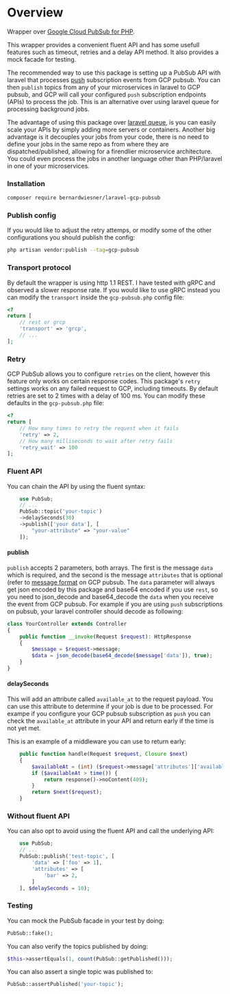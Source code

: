 # Overview

Wrapper over [Google Cloud PubSub for PHP](https://github.com/googleapis/google-cloud-php-pubsub). 

This wrapper provides a convenient fluent API and has some usefull features such as timeout, retries and a delay API method. It also provides a mock facade for testing.

The recommended way to use this package is setting up a PubSub API with laravel that processes [push](https://cloud.google.com/pubsub/docs/push) subscription events from GCP pubsub. You can then `publish` topics from any of your microservices in laravel to GCP pubsub, and GCP will call your configured `push` subscription endpoints (APIs) to process the job. This is an alternative over using laravel queue for processing background jobs. 

The advantage of using this package over [laravel queue](https://laravel.com/docs/9.x/queues), is you can easily scale your APIs by simply adding more servers or containers. Another big advantage is it decouples your jobs from your code, there is no need to define your jobs in the same repo as from where they are dispatched/published, allowing for a firendlier microservice architecture. You could even process the jobs in another language other than PHP/laravel in one of your microservices.

### Installation

```sh
composer require bernardwiesner/laravel-gcp-pubsub
```

### Publish config

If you would like to adjust the retry attemps, or modify some of the other configurations you should publish the config:

```sh
php artisan vendor:publish --tag=gcp-pubsub
```

### Transport protocol

By default the wrapper is using http 1.1 REST. I have tested with gRPC and observed a slower response rate. If you would like to use gRPC instead you can modify the `transport` inside the `gcp-pubsub.php` config file:

```php
<?
return [
    // rest or grcp
    'transport' => 'grcp',
    // ...
];
```

### Retry

GCP PubSub allows you to configure `retries` on the client, however this feature only works on certain response codes. This package's `retry` settings works on any failed request to GCP, including timeouts. By default retries are set to 2 times with a delay of 100 ms. You can modify these defaults in the `gcp-pubsub.php` file:

```php
<?
return [
    // How many times to retry the request when it fails
    'retry' => 2,
    // How many milliseconds to wait after retry fails
    'retry_wait' => 100
];
```


### Fluent API

You can chain the API by using the fluent syntax:

```php
    use PubSub;
    // ...
    PubSub::topic('your-topic')
    ->delaySeconds(30)
    ->publish(['your data'], [
        "your-attribute" => "your-value"
    ]);
```

#### publish

`publish` accepts 2 parameters, both arrays. The first is the message `data` which is required, and the second is the message `attributes` that is optional (refer to [message format](https://cloud.google.com/pubsub/docs/push#receive_push) on GCP pubsub. The `data` parameter will always get json encoded by this package and base64 encoded if you use `rest`, so you need to json_decode and base64_decode the `data` when you receive the event from GCP pubsub. For example if you are using `push` subscriptions on pubsub, your laravel controller should decode as following:

```php
class YourController extends Controller
{
    public function __invoke(Request $request): HttpResponse
    {
        $message = $request->message;
        $data = json_decode(base64_decode($message['data']), true);
    }
}
```
#### delaySeconds

This will add an attribute called `available_at` to the request payload. You can use this attribute to determine if your job is due to be processed. For exampe if you configure your GCP pubsub subscription as `push` you can check the `available_at` attribute in your API and return early if the time is not yet met.

This is an example of a middleware you can use to return early:

```php
    public function handle(Request $request, Closure $next)
    {
        $availableAt = (int) ($request->message['attributes']['available_at'] ?? 0);
        if ($availableAt > time()) {
            return response()->noContent(409);
        }
        return $next($request);
    }

```

### Without fluent API

You can also opt to avoid using the fluent API and call the underlying API:

```php
    use PubSub;
    // ...
    PubSub::publish('test-topic', [
        'data' => ['foo' => 1],
        'attributes' => [
            'bar' => 2,
        ]
    ], $delaySeconds = 10);
```

### Testing

You can mock the PubSub facade in your test by doing:

```php
PubSub::fake();
```

You can also verify the topics published by doing:

```php
$this->assertEquals(1, count(PubSub::getPublished()));
```

You can also assert a single topic was published to:

```php
PubSub::assertPublished('your-topic');
```